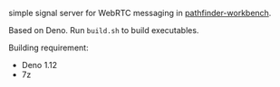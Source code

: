 simple signal server for WebRTC messaging in [pathfinder-workbench](https://github.com/LeoDT/pathfinder-workbench).

Based on Deno. Run `build.sh` to build executables.

Building requirement:

- Deno 1.12
- 7z